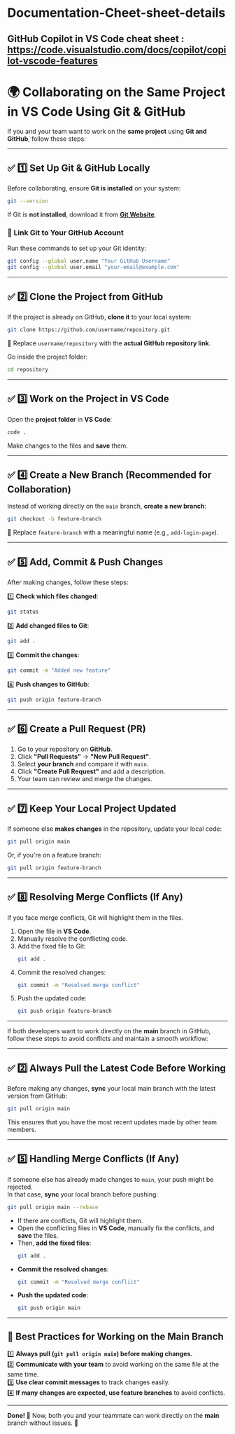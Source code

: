 # Documentation-Cheet-sheet-details
## GitHub Copilot in VS Code cheat sheet : https://code.visualstudio.com/docs/copilot/copilot-vscode-features





# **🌍 Collaborating on the Same Project in VS Code Using Git & GitHub**
If you and your team want to work on the **same project** using **Git and GitHub**, follow these steps:

---

## **✅ 1️⃣ Set Up Git & GitHub Locally**
Before collaborating, ensure **Git is installed** on your system:

```sh
git --version
```
If Git is **not installed**, download it from **[Git Website](https://git-scm.com/downloads)**.

### **🔗 Link Git to Your GitHub Account**
Run these commands to set up your Git identity:

```sh
git config --global user.name "Your GitHub Username"
git config --global user.email "your-email@example.com"
```

---

## **✅ 2️⃣ Clone the Project from GitHub**
If the project is already on GitHub, **clone it** to your local system:

```sh
git clone https://github.com/username/repository.git
```
📌 Replace `username/repository` with the **actual GitHub repository link**.

Go inside the project folder:

```sh
cd repository
```

---

## **✅ 3️⃣ Work on the Project in VS Code**
Open the **project folder** in **VS Code**:

```sh
code .
```

Make changes to the files and **save** them.

---

## **✅ 4️⃣ Create a New Branch (Recommended for Collaboration)**
Instead of working directly on the `main` branch, **create a new branch**:

```sh
git checkout -b feature-branch
```
📌 Replace `feature-branch` with a meaningful name (e.g., `add-login-page`).

---

## **✅ 5️⃣ Add, Commit & Push Changes**
After making changes, follow these steps:

1️⃣ **Check which files changed**:  
```sh
git status
```

2️⃣ **Add changed files to Git**:  
```sh
git add .
```

3️⃣ **Commit the changes**:  
```sh
git commit -m "Added new feature"
```

4️⃣ **Push changes to GitHub**:  
```sh
git push origin feature-branch
```

---

## **✅ 6️⃣ Create a Pull Request (PR)**
1. Go to your repository on **GitHub**.  
2. Click **"Pull Requests"** → **"New Pull Request"**.  
3. Select **your branch** and compare it with `main`.  
4. Click **"Create Pull Request"** and add a description.  
5. Your team can review and merge the changes.

---

## **✅ 7️⃣ Keep Your Local Project Updated**
If someone else **makes changes** in the repository, update your local code:

```sh
git pull origin main
```
Or, if you're on a feature branch:

```sh
git pull origin feature-branch
```

---

## **✅ 8️⃣ Resolving Merge Conflicts (If Any)**
If you face merge conflicts, Git will highlight them in the files.  
1. Open the file in **VS Code**.  
2. Manually resolve the conflicting code.  
3. Add the fixed file to Git:  
   ```sh
   git add .
   ```
4. Commit the resolved changes:  
   ```sh
   git commit -m "Resolved merge conflict"
   ```
5. Push the updated code:  
   ```sh
   git push origin feature-branch
   ```

---
If both developers want to work directly on the **main** branch in GitHub, follow these steps to avoid conflicts and maintain a smooth workflow:  

---
## **✅ 2️⃣ Always Pull the Latest Code Before Working**
Before making any changes, **sync** your local main branch with the latest version from GitHub:

```sh
git pull origin main
```
This ensures that you have the most recent updates made by other team members.

---


## **✅ 5️⃣ Handling Merge Conflicts (If Any)**
If someone else has already made changes to `main`, your push might be rejected.  
In that case, **sync** your local branch before pushing:

```sh
git pull origin main --rebase
```
- If there are conflicts, Git will highlight them.  
- Open the conflicting files in **VS Code**, manually fix the conflicts, and **save** the files.  
- Then, **add the fixed files**:  
  ```sh
  git add .
  ```  
- **Commit the resolved changes**:  
  ```sh
  git commit -m "Resolved merge conflict"
  ```  
- **Push the updated code**:  
  ```sh
  git push origin main
  ```

---

## **🚀 Best Practices for Working on the Main Branch**
1️⃣ **Always pull (`git pull origin main`) before making changes.**  
2️⃣ **Communicate with your team** to avoid working on the same file at the same time.  
3️⃣ **Use clear commit messages** to track changes easily.  
4️⃣ **If many changes are expected, use feature branches** to avoid conflicts.  

---

**Done! 🎉** Now, both you and your teammate can work directly on the **main** branch without issues. 🚀
